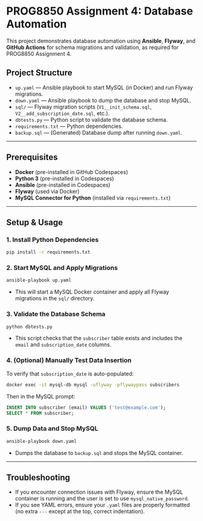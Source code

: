 # PROG8850 Assignment 4: Database Automation

This project demonstrates database automation using **Ansible**, **Flyway**, and **GitHub Actions** for schema migrations and validation, as required for PROG8850 Assignment 4.

## Project Structure

- `up.yaml` — Ansible playbook to start MySQL (in Docker) and run Flyway migrations.
- `down.yaml` — Ansible playbook to dump the database and stop MySQL.
- `sql/` — Flyway migration scripts (`V1__init_schema.sql`, `V2__add_subscription_date.sql`, etc.).
- `dbtests.py` — Python script to validate the database schema.
- `requirements.txt` — Python dependencies.
- `backup.sql` — (Generated) Database dump after running `down.yaml`.

---

## Prerequisites

- **Docker** (pre-installed in GitHub Codespaces)
- **Python 3** (pre-installed in Codespaces)
- **Ansible** (pre-installed in Codespaces)
- **Flyway** (used via Docker)
- **MySQL Connector for Python** (installed via `requirements.txt`)

---

## Setup & Usage

### 1. Install Python Dependencies

```bash
pip install -r requirements.txt
```

### 2. Start MySQL and Apply Migrations

```bash
ansible-playbook up.yaml
```

- This will start a MySQL Docker container and apply all Flyway migrations in the `sql/` directory.

### 3. Validate the Database Schema

```bash
python dbtests.py
```

- This script checks that the `subscriber` table exists and includes the `email` and `subscription_date` columns.

### 4. (Optional) Manually Test Data Insertion

To verify that `subscription_date` is auto-populated:

```bash
docker exec -it mysql-db mysql -uflyway -pflywaypass subscribers
```
Then in the MySQL prompt:
```sql
INSERT INTO subscriber (email) VALUES ('test@example.com');
SELECT * FROM subscriber;
```

### 5. Dump Data and Stop MySQL

```bash
ansible-playbook down.yaml
```

- Dumps the database to `backup.sql` and stops the MySQL container.

---

## Troubleshooting

- If you encounter connection issues with Flyway, ensure the MySQL container is running and the user is set to use `mysql_native_password`.
- If you see YAML errors, ensure your `.yaml` files are properly formatted (no extra `---` except at the top, correct indentation).
